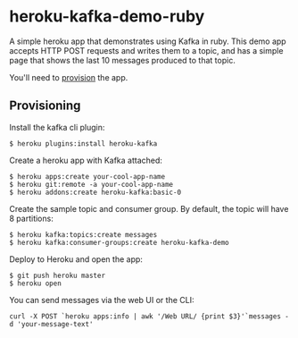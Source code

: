 # heroku-kafka-demo-ruby

A simple heroku app that demonstrates using Kafka in ruby.
This demo app accepts HTTP POST requests and writes them to a topic, and has a simple page that shows the last 10 messages produced to that topic.

You'll need to [provision](#provisioning) the app.

## Provisioning

Install the kafka cli plugin:

```
$ heroku plugins:install heroku-kafka
```

Create a heroku app with Kafka attached:

```
$ heroku apps:create your-cool-app-name
$ heroku git:remote -a your-cool-app-name
$ heroku addons:create heroku-kafka:basic-0
```

Create the sample topic and consumer group. By default, the topic will have 8 partitions:

```
$ heroku kafka:topics:create messages
$ heroku kafka:consumer-groups:create heroku-kafka-demo
```

Deploy to Heroku and open the app:

```
$ git push heroku master
$ heroku open
```

You can send messages via the web UI or the CLI:

```
curl -X POST `heroku apps:info | awk '/Web URL/ {print $3}'`messages -d 'your-message-text'
```
